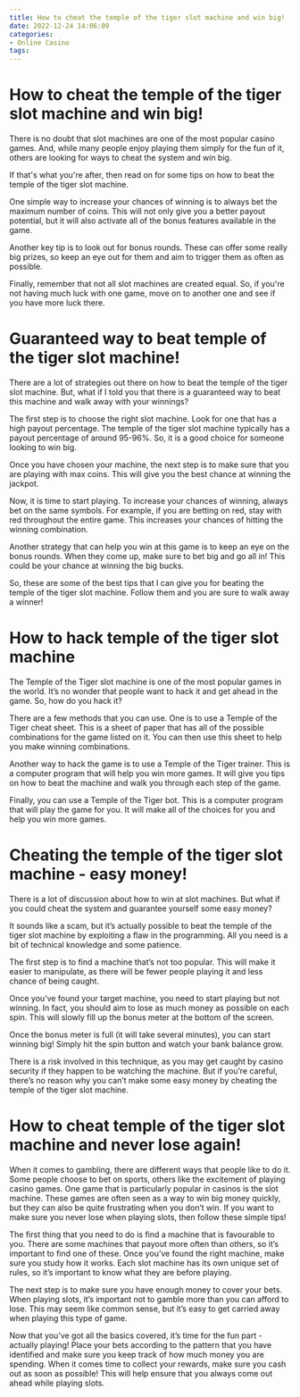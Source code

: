 ```yaml
---
title: How to cheat the temple of the tiger slot machine and win big!
date: 2022-12-24 14:06:09
categories:
- Online Casino
tags:
---
```



#  How to cheat the temple of the tiger slot machine and win big!

There is no doubt that slot machines are one of the most popular casino games. And, while many people enjoy playing them simply for the fun of it, others are looking for ways to cheat the system and win big.

If that's what you're after, then read on for some tips on how to beat the temple of the tiger slot machine.

One simple way to increase your chances of winning is to always bet the maximum number of coins. This will not only give you a better payout potential, but it will also activate all of the bonus features available in the game.

Another key tip is to look out for bonus rounds. These can offer some really big prizes, so keep an eye out for them and aim to trigger them as often as possible.

Finally, remember that not all slot machines are created equal. So, if you're not having much luck with one game, move on to another one and see if you have more luck there.

#  Guaranteed way to beat temple of the tiger slot machine!

There are a lot of strategies out there on how to beat the temple of the tiger slot machine. But, what if I told you that there is a guaranteed way to beat this machine and walk away with your winnings?

The first step is to choose the right slot machine. Look for one that has a high payout percentage. The temple of the tiger slot machine typically has a payout percentage of around 95-96%. So, it is a good choice for someone looking to win big.

Once you have chosen your machine, the next step is to make sure that you are playing with max coins. This will give you the best chance at winning the jackpot.

Now, it is time to start playing. To increase your chances of winning, always bet on the same symbols. For example, if you are betting on red, stay with red throughout the entire game. This increases your chances of hitting the winning combination.

Another strategy that can help you win at this game is to keep an eye on the bonus rounds. When they come up, make sure to bet big and go all in! This could be your chance at winning the big bucks.

So, these are some of the best tips that I can give you for beating the temple of the tiger slot machine. Follow them and you are sure to walk away a winner!

#  How to hack temple of the tiger slot machine

The Temple of the Tiger slot machine is one of the most popular games in the world. It’s no wonder that people want to hack it and get ahead in the game. So, how do you hack it?

There are a few methods that you can use. One is to use a Temple of the Tiger cheat sheet. This is a sheet of paper that has all of the possible combinations for the game listed on it. You can then use this sheet to help you make winning combinations.

Another way to hack the game is to use a Temple of the Tiger trainer. This is a computer program that will help you win more games. It will give you tips on how to beat the machine and walk you through each step of the game.

Finally, you can use a Temple of the Tiger bot. This is a computer program that will play the game for you. It will make all of the choices for you and help you win more games.

#  Cheating the temple of the tiger slot machine - easy money!

There is a lot of discussion about how to win at slot machines. But what if you could cheat the system and guarantee yourself some easy money?

It sounds like a scam, but it’s actually possible to beat the temple of the tiger slot machine by exploiting a flaw in the programming. All you need is a bit of technical knowledge and some patience.

The first step is to find a machine that’s not too popular. This will make it easier to manipulate, as there will be fewer people playing it and less chance of being caught.

Once you’ve found your target machine, you need to start playing but not winning. In fact, you should aim to lose as much money as possible on each spin. This will slowly fill up the bonus meter at the bottom of the screen.

Once the bonus meter is full (it will take several minutes), you can start winning big! Simply hit the spin button and watch your bank balance grow.

There is a risk involved in this technique, as you may get caught by casino security if they happen to be watching the machine. But if you’re careful, there’s no reason why you can’t make some easy money by cheating the temple of the tiger slot machine.

#  How to cheat temple of the tiger slot machine and never lose again!

When it comes to gambling, there are different ways that people like to do it. Some people choose to bet on sports, others like the excitement of playing casino games. One game that is particularly popular in casinos is the slot machine. These games are often seen as a way to win big money quickly, but they can also be quite frustrating when you don’t win. If you want to make sure you never lose when playing slots, then follow these simple tips!

The first thing that you need to do is find a machine that is favourable to you. There are some machines that payout more often than others, so it’s important to find one of these. Once you’ve found the right machine, make sure you study how it works. Each slot machine has its own unique set of rules, so it’s important to know what they are before playing.

The next step is to make sure you have enough money to cover your bets. When playing slots, it’s important not to gamble more than you can afford to lose. This may seem like common sense, but it’s easy to get carried away when playing this type of game.

Now that you’ve got all the basics covered, it’s time for the fun part - actually playing! Place your bets according to the pattern that you have identified and make sure you keep track of how much money you are spending. When it comes time to collect your rewards, make sure you cash out as soon as possible! This will help ensure that you always come out ahead while playing slots.